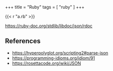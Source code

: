 +++
title = "Ruby"
tags = [ "ruby" ]
+++

{{< r "a.rb" >}}

<https://ruby-doc.org/stdlib/libdoc/json/rdoc>

## References

- <https://hyperpolyglot.org/scripting2#parse-json>
- <https://programming-idioms.org/idiom/91>
- <https://rosettacode.org/wiki/JSON>
